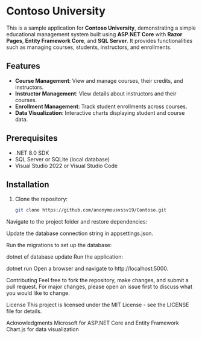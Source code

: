 # Contoso University

This is a sample application for **Contoso University**, demonstrating a simple educational management system built using **ASP.NET Core** with **Razor Pages**, **Entity Framework Core**, and **SQL Server**. It provides functionalities such as managing courses, students, instructors, and enrollments.

## Features

- **Course Management**: View and manage courses, their credits, and instructors.
- **Instructor Management**: View details about instructors and their courses.
- **Enrollment Management**: Track student enrollments across courses.
- **Data Visualization**: Interactive charts displaying student and course data.

## Prerequisites

- .NET 8.0 SDK
- SQL Server or SQLite (local database)
- Visual Studio 2022 or Visual Studio Code

## Installation

1. Clone the repository:

   ```bash
   git clone https://github.com/anonymousvssv19/Contoso.git

Navigate to the project folder and restore dependencies:


Update the database connection string in appsettings.json.

Run the migrations to set up the database:


dotnet ef database update
Run the application:

dotnet run
Open a browser and navigate to http://localhost:5000.

Contributing
Feel free to fork the repository, make changes, and submit a pull request. For major changes, please open an issue first to discuss what you would like to change.

License
This project is licensed under the MIT License - see the LICENSE file for details.

Acknowledgments
Microsoft for ASP.NET Core and Entity Framework
Chart.js for data visualization
